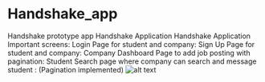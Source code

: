 # Handshake_app
Handshake prototype app
     		Handshake Application
Handshake Application
Important screens:
Login Page for student and company:
Sign Up Page for student and company:
Company Dashboard Page to add job posting with pagination:
Student Search page where company can search and message student : (Pagination implemented)
![alt text](/Users/somya/Documents/img1.png?raw=true "Title")
